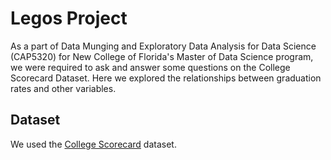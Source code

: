 # Legos Project

As a part of Data Munging and Exploratory Data Analysis for Data Science (CAP5320) for New College of Florida's Master of Data Science program, we were required to ask and answer some questions on the College Scorecard Dataset. Here we explored the relationships between graduation rates and other variables.

## Dataset

We used the [College Scorecard](https://collegescorecard.ed.gov/data/) dataset.
